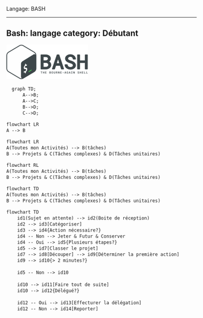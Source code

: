 Langage: BASH

---
Bash: langage
category: Débutant
---

![Langage: BASH](Gnu-bash-logo.svg.png)

```mermaid
  graph TD;
      A-->B;
      A-->C;
      B-->D;
      C-->D;
```
```mermaid
flowchart LR
A --> B
```

```mermaid
flowchart LR
A(Toutes mon Activités) --> B(tâches)
B --> Projets & C(Tâches complexes) & D(Tâches unitaires)
```

```mermaid
flowchart RL
A(Toutes mon Activités) --> B(tâches)
B --> Projets & C(Tâches complexes) & D(Tâches unitaires)
```

```mermaid
flowchart TD
A(Toutes mon Activités) --> B(tâches)
B --> Projets & C(Tâches complexes) & D(Tâches unitaires)
```

```mermaid
flowchart TD
	id1(Sujet en attente) --> id2(Boite de réception)
	id2 --> id3[Catégoriser]
	id3 --> id4{Action nécessaire?}
	id4 -- Non --> Jeter & Futur & Conserver
	id4 -- Oui --> id5{Plusieurs étapes?}
	id5 --> id7[Classer le projet]
	id7 --> id8[Découper] --> id9[Déterminer la première action]
	id9 --> id10{> 2 minutes?}

	id5 -- Non --> id10

	id10 --> id11[Faire tout de suite]
	id10 --> id12{Délégué?}

	id12 -- Oui --> id13[Effecturer la délégation]
	id12 -- Non --> id14[Reporter]
  ```

